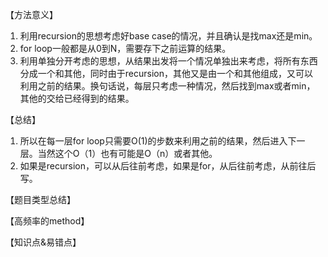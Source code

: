 【方法意义】

1. 利用recursion的思想考虑好base case的情况，并且确认是找max还是min。
2. for loop一般都是从0到N，需要存下之前运算的结果。
3. 利用单独分开考虑的思想，从结果出发将一个情况单独出来考虑，将所有东西分成一个和其他，同时由于recursion，其他又是由一个和其他组成，又可以利用之前的结果。换句话说，每层只考虑一种情况，然后找到max或者min，其他的交给已经得到的结果。

【总结】

1. 所以在每一层for loop只需要O(1)的步数来利用之前的结果，然后进入下一层。当然这个O（1）也有可能是O（n）或者其他。
2. 如果是recursion，可以从后往前考虑，如果是for，从后往前考虑，从前往后写。

【题目类型总结】


【高频率的method】


【知识点&易错点】

